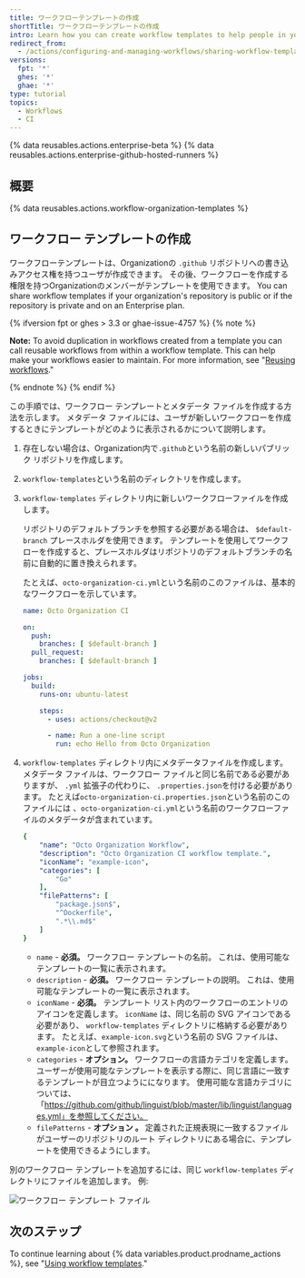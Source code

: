 ```yaml
---
title: ワークフローテンプレートの作成
shortTitle: ワークフローテンプレートの作成
intro: Learn how you can create workflow templates to help people in your team add new workflows more easily.
redirect_from:
  - /actions/configuring-and-managing-workflows/sharing-workflow-templates-within-your-organization
versions:
  fpt: '*'
  ghes: '*'
  ghae: '*'
type: tutorial
topics:
  - Workflows
  - CI
---
```


{% data reusables.actions.enterprise-beta %}
{% data reusables.actions.enterprise-github-hosted-runners %}

## 概要

{% data reusables.actions.workflow-organization-templates %}

## ワークフロー テンプレートの作成

ワークフローテンプレートは、Organizationの `.github` リポジトリへの書き込みアクセス権を持つユーザが作成できます。 その後、ワークフローを作成する権限を持つOrganizationのメンバーがテンプレートを使用できます。 You can share workflow templates if your organization's repository is public or if the repository is private and on an Enterprise plan.

{% ifversion fpt or ghes > 3.3 or ghae-issue-4757 %}
{% note %}

**Note:** To avoid duplication in workflows created from a template you can call reusable workflows from within a workflow template. This can help make your workflows easier to maintain. For more information, see "[Reusing workflows](/actions/learn-github-actions/reusing-workflows)."

{% endnote %}
{% endif %}

この手順では、ワークフロー テンプレートとメタデータ ファイルを作成する方法を示します。 メタデータ ファイルには、ユーザが新しいワークフローを作成するときにテンプレートがどのように表示されるかについて説明します。

1. 存在しない場合は、Organization内で`.github`という名前の新しいパブリック リポジトリを作成します。
2. `workflow-templates`という名前のディレクトリを作成します。
3. `workflow-templates` ディレクトリ内に新しいワークフローファイルを作成します。

   リポジトリのデフォルトブランチを参照する必要がある場合は、 `$default-branch` プレースホルダを使用できます。 テンプレートを使用してワークフローを作成すると、プレースホルダはリポジトリのデフォルトブランチの名前に自動的に置き換えられます。

   たとえば、`octo-organization-ci.yml`という名前のこのファイルは、基本的なワークフローを示しています。

   ```yaml
   name: Octo Organization CI

   on:
     push:
       branches: [ $default-branch ]
     pull_request:
       branches: [ $default-branch ]

   jobs:
     build:
       runs-on: ubuntu-latest

       steps:
         - uses: actions/checkout@v2

         - name: Run a one-line script
           run: echo Hello from Octo Organization
   ```
4. `workflow-templates` ディレクトリ内にメタデータファイルを作成します。 メタデータ ファイルは、ワークフロー ファイルと同じ名前である必要がありますが、 `.yml` 拡張子の代わりに、 `.properties.json`を付ける必要があります。 たとえば`octo-organization-ci.properties.json`という名前のこのファイルには 、`octo-organization-ci.yml`という名前のワークフローファイルのメタデータが含まれています。
   ```yaml
   {
       "name": "Octo Organization Workflow",
       "description": "Octo Organization CI workflow template.",
       "iconName": "example-icon",
       "categories": [
           "Go"
       ],
       "filePatterns": [
           "package.json$",
           "^Dockerfile",
           ".*\\.md$"
       ]
   }
   ```
   * `name` - **必須。** ワークフロー テンプレートの名前。 これは、使用可能なテンプレートの一覧に表示されます。
   * `description` - **必須。** ワークフロー テンプレートの説明。 これは、使用可能なテンプレートの一覧に表示されます。
   * `iconName` - **必須。** テンプレート リスト内のワークフローのエントリのアイコンを定義します。 `iconName` は、同じ名前の SVG アイコンである必要があり、 `workflow-templates` ディレクトリに格納する必要があります。 たとえば、`example-icon.svg`という名前の SVG ファイルは、 `example-icon`として参照されます。
   * `categories` - **オプション。** ワークフローの言語カテゴリを定義します。 ユーザーが使用可能なテンプレートを表示する際に、同じ言語に一致するテンプレートが目立つようにになります。 使用可能な言語カテゴリについては、「https://github.com/github/linguist/blob/master/lib/linguist/languages.yml」を参照してください。
   * `filePatterns` - **オプション 。** 定義された正規表現に一致するファイルがユーザーのリポジトリのルート ディレクトリにある場合に、テンプレートを使用できるようにします。

別のワークフロー テンプレートを追加するには、同じ `workflow-templates` ディレクトリにファイルを追加します。 例:

![ワークフロー テンプレート ファイル](/assets/images/help/images/workflow-template-files.png)

## 次のステップ

To continue learning about {% data variables.product.prodname_actions %}, see "[Using workflow templates](/actions/learn-github-actions/using-workflow-templates)."
